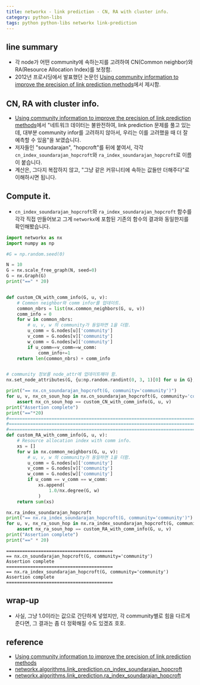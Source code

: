```yaml
---
title: networkx - link prediction - CN, RA with cluster info. 
category: python-libs
tags: python python-libs networkx link-prediction 
---
```


## line summary 

- 각 node가 어떤 community에 속하는지를 고려하여 CN(Common neighbor)와 RA(Resource Allocation Index)를 보정함. 
- 2012년 프로시딩에서 발표했던 논문인 [Using community information to improve the precision of link prediction methods](https://dl.acm.org/doi/10.1145/2187980.2188150)에서 제시함.

## CN, RA with cluster info. 

- [Using community information to improve the precision of link prediction methods](https://dl.acm.org/doi/10.1145/2187980.2188150)에서 "네트워크 데이터는 불완전하여, link prediction 문제를 풀고 있는데, 대부분 community infor를 고려하지 않아서, 우리는 이를 고려했을 때 더 잘 예측할 수 있음"을 보였습니다. 
- 저자들인 "soundarajan", "hopcroft"를 뒤에 붙여서, 각각 `cn_index_soundarajan_hopcroft`와 `ra_index_soundarajan_hopcroft`로 이름이 붙습니다.
- 계산은, 그다지 복잡하지 않고, "그냥 같은 커뮤니티에 속하는 값들만 더해주다"로 이해하시면 됩니다. 

## Compute it. 

- `cn_index_soundarajan_hopcroft`와 `ra_index_soundarajan_hopcroft` 함수를 각각 직접 만들어보고 그게 `networkx`에 포함된 기존의 함수의 결과와 동일한지를 확인해봤습니다.

```python
import networkx as nx
import numpy as np

#G = np.random.seed(0)

N = 10
G = nx.scale_free_graph(N, seed=0)
G = nx.Graph(G)
print("==" * 20)


def custom_CN_with_comm_info(G, u, v):
    # Common neighbor와 comm infor를 업데이트.
    common_nbrs = list(nx.common_neighbors(G, u, v))
    comm_info = 0
    for w in common_nbrs:
        # u, v, w 의 community가 동일하면 1을 더함.
        u_comm = G.nodes[u]['community']
        v_comm = G.nodes[v]['community']
        w_comm = G.nodes[w]['community']
        if u_comm==v_comm==w_comm:
            comm_info+=1
    return len(common_nbrs) + comm_info


# community 정보를 node_attr에 업데이트해야 함.
nx.set_node_attributes(G, {u:np.random.randint(0, 3, 1)[0] for u in G}, 'community')

print("== nx.cn_soundarajan_hopcroft(G, community='community')")
for u, v, nx_cn_soun_hop in nx.cn_soundarajan_hopcroft(G, community='community'):
    assert nx_cn_soun_hop == custom_CN_with_comm_info(G, u, v)
print("Assertion complete")
print("=="*20)
#============================================================================
#============================================================================
#============================================================================
def custom_RA_with_comm_info(G, u, v):
    # Resource allocation index with comm info.
    xs = []
    for w in nx.common_neighbors(G, u, v):
        # u, v, w 의 community가 동일하면 1을 더함.
        u_comm = G.nodes[u]['community']
        v_comm = G.nodes[v]['community']
        w_comm = G.nodes[w]['community']
        if u_comm == v_comm == w_comm:
            xs.append(
                1.0/nx.degree(G, w)
            )
    return sum(xs)

nx.ra_index_soundarajan_hopcroft
print("== nx.ra_index_soundarajan_hopcroft(G, community='community')")
for u, v, nx_ra_soun_hop in nx.ra_index_soundarajan_hopcroft(G, community='community'):
    assert nx_ra_soun_hop == custom_RA_with_comm_info(G, u, v)
print("Assertion complete")
print("==" * 20)
```

```
========================================
== nx.cn_soundarajan_hopcroft(G, community='community')
Assertion complete
========================================
== nx.ra_index_soundarajan_hopcroft(G, community='community')
Assertion complete
========================================
```

## wrap-up

- 사실, 그냥 1.0이라는 값으로 간단하게 넣었지만, 각 community별로 힘을 다르게 준다면, 그 결과는 좀 더 정확해질 수도 있겠죠 호호.


## reference 

- [Using community information to improve the precision of link prediction methods](https://dl.acm.org/doi/10.1145/2187980.2188150)
- [networkx.algorithms.link_prediction.cn_index_soundarajan_hopcroft](https://networkx.github.io/documentation/stable/reference/algorithms/generated/networkx.algorithms.link_prediction.cn_soundarajan_hopcroft.html#networkx.algorithms.link_prediction.cn_soundarajan_hopcroft)
- [networkx.algorithms.link_prediction.ra_index_soundarajan_hopcroft](https://networkx.github.io/documentation/stable/reference/algorithms/generated/networkx.algorithms.link_prediction.ra_index_soundarajan_hopcroft.html#networkx.algorithms.link_prediction.ra_index_soundarajan_hopcroft)
